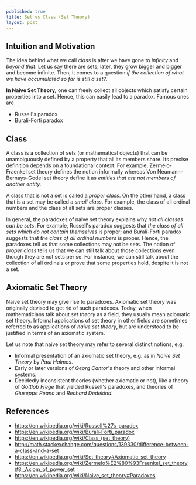```yaml
---
published: true
title: Set vs Class (Set Theory)
layout: post
---
```

## Intuition and Motivation

The idea behind what we call *class* is after we have gone to *infinity* and *beyond that*. 
Let us say there are sets; later, they grow bigger and bigger and become infinite. Then, 
it comes to a question *if the collection of what we have accumulated so far is still a set?*.

**In Naive Set Theory,** one can freely collect all objects which satisfy certain properties into a set. 
Hence, this can easily lead to a paradox. Famous ones are 

* Russell's paradox
* Burali-Forti paradox

## Class

A class is a collection of sets (or mathematical objects) that can be unambiguously defined by a property 
that all its members share. Its precise definition depends on a foundational context. For example, 
Zermelo-Fraenkel set theory defines the notion informally whereas Von Neumann-Bernays-Godel set theory define it 
as *entities that are not members of another entity.* 

A class that is not a set is called a *proper class*. On the other hand, a class that is a set may be called a *small class*. 
For example, the class of all ordinal numbers and the class of all sets are proper classes.

In general, the paradoxes of naive set theory explains why *not all classes can be sets*. For example, 
Russell's paradox suggests that *the class of all sets which do not contain themselves* is proper; and 
Burali-Forti paradox suggests that *the class of all ordinal numbers* is proper. 
Hence, the paradoxes tell us that some collections may not be sets. The notion of *proper class* tells us 
that we can still talk about those collections even though they are not sets per se. 
For instance, we can still talk about the collection of all ordinals or prove that some properties hold, 
despite it is not a set.

## Axiomatic Set Theory

Naive set theory may give rise to paradoxes. Axiomatic set theory was originally devised to get rid of 
such paradoxes. Today, when mathematicians talk about *set theory* as a field, they usually mean axiomatic set theory. 
Informal applications of set theory in other fields are sometimes referred to as applications of *naive set theory*, but 
are understood to be justified in terms of an axiomatic system. 

Let us note that naive set theory may refer to several distinct notions, e.g.

* Informal presentation of an axiomatic set theory, e.g. as in *Naive Set Theory* by *Paul Halmos*.
* Early or later versions of *Georg Cantor*'s theory and other informal systems.
* Decidedly inconsistent theories (whether axiomatic or not), like a theory of *Gottlob Frege* that yielded 
Russell's paradoxes, and theories of *Giuseppe Peano* and *Rechard Dedekind*.

## References
* <https://en.wikipedia.org/wiki/Russell%27s_paradox>
* <https://en.wikipedia.org/wiki/Burali-Forti_paradox>
* <https://en.wikipedia.org/wiki/Class_(set_theory)>
* <http://math.stackexchange.com/questions/139330/difference-between-a-class-and-a-set>
* <https://en.wikipedia.org/wiki/Set_theory#Axiomatic_set_theory>
* <https://en.wikipedia.org/wiki/Zermelo%E2%80%93Fraenkel_set_theory#8._Axiom_of_power_set>
* <https://en.wikipedia.org/wiki/Naive_set_theory#Paradoxes>